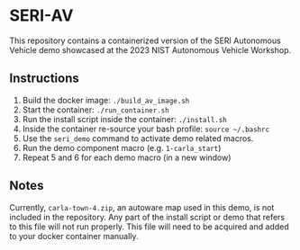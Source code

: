 # SERI-AV

This repository contains a containerized version of the SERI Autonomous Vehicle demo showcased at the 2023 NIST Autonomous Vehicle Workshop.

## Instructions

1. Build the docker image: `./build_av_image.sh`
2. Start the container: `./run_container.sh`
3. Run the install script inside the container: `./install.sh`
4. Inside the container re-source your bash profile: `source ~/.bashrc`
5. Use the `seri_demo` command to activate demo related macros.
6. Run the demo component macro (e.g. `1-carla_start`)
7. Repeat 5 and 6 for each demo macro (in a new window)

## Notes
Currently, `carla-town-4.zip`, an autoware map used in this demo, is not included in the repository.
Any part of the install script or demo that refers to this file will not run properly. This file will need to be acquired and added to your docker container manually.
